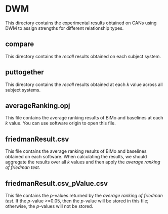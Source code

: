# DWM
This directory contains the experimental results obtained on CANs using DWM to assign strengths for different relationship types.

## compare
This directory contains the *recall* results obtained on each subject system.

## puttogether
This directory contains the *recall* results obtained at each *k* value across all subject systems.

## averageRanking.opj
This file contains the average ranking results of BiMo and baselines at each *k* value. You can use software origin to open this file.

## friedmanResult.csv
This file contains the average ranking results of BiMo and baselines obtained on each software. When calculating the results, we should aggregate the results over all *k* values and then apply the *average ranking of friedman test*.

## friedmanResult.csv_pValue.csv
This file contains the *p*-values returned by the *average ranking of friedman test*. If the *p*-value >=0.05, then the *p*-value will be stored in this file; otherwise, the *p*-values will not be stored.